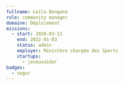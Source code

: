 ```yaml
---
fullname: Leïla Bengana
role: community manager
domaine: Déploiement
missions:
  - start: 2020-03-13
    end: 2022-01-03
    status: admin
    employer: Ministère chargée des Sports
    startups:
      - jeveuxaider
badges:
  - segur
---
```

